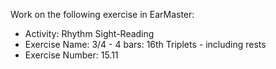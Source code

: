 Work on the following exercise in EarMaster:
- Activity: Rhythm Sight-Reading
- Exercise Name: 3/4 - 4 bars: 16th Triplets - including rests
- Exercise Number: 15.11
